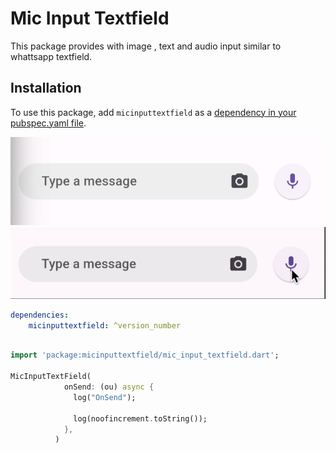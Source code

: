 # Mic Input Textfield

This package provides with image , text and audio input similar to whattsapp textfield.

## Installation

To use this package, add `micinputtextfield` as a [dependency in your pubspec.yaml file](https://flutter.dev/docs/development/packages-and-plugins/using-packages).


![Demo](./ui.png)
![Demo Vedio](./ui.gif)

```yaml
dependencies:
    micinputtextfield: ^version_number
```

```dart

import 'package:micinputtextfield/mic_input_textfield.dart';

MicInputTextField(
            onSend: (ou) async {
              log("OnSend");
             
              log(noofincrement.toString());
            },
          )

```

